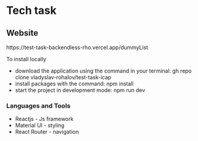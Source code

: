 <h1>Tech task</h1>

<h2>Website</h2>
<p>https://test-task-backendless-rho.vercel.app/dummyList</p>

<p>To install locally</p>
<ul>
        <li>download the application using the command in your terminal:  gh repo clone vladyslav-rohalov/test-task-icap</li>
        <li>install packages with the command: npm install</li>
        <li>start the project in development mode: npm run dev</li>       
</ul>

<h3>Languages and Tools</h3>

<ul>
        <li>Reactjs - Js framework</li>
        <li>Material UI - styling</li>
        <li>React Router - navigation</li>
</ul>


